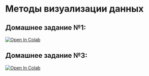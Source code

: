 # Методы визуализации данных

## Домашнее задание №1:

[![Open In Colab](https://colab.research.google.com/assets/colab-badge.svg)](https://colab.research.google.com/github/glebka35/visualization/blob/main/hw1/Tree%20Visualization%20HW%201.ipynb)

## Домашнее задание №3:

[![Open In Colab](https://colab.research.google.com/assets/colab-badge.svg)](https://colab.research.google.com/github/glebka35/visualization/blob/main/hw3/Label_placement.ipynb)
